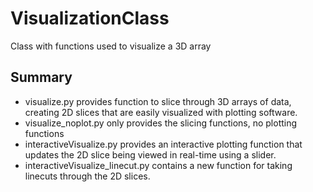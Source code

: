 # VisualizationClass
Class with functions used to visualize a 3D array

## Summary
- visualize.py provides function to slice through 3D arrays of data, creating 2D slices that are easily visualized with plotting software.
- visualize_noplot.py only provides the slicing functions, no plotting functions
- interactiveVisualize.py provides an interactive plotting function that updates the 2D slice being viewed in real-time using a slider.
- interactiveVisualize_linecut.py contains a new function for taking linecuts through the 2D slices.
